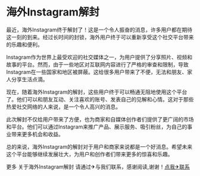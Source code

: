 # 海外Instagram解封

最近，海外Instagram终于解封了！这是一个令人振奋的消息，许多用户都在期待这一刻的到来。经过长时间的封锁，海外用户终于可以重新享受这个社交平台带来的乐趣和便利。

Instagram作为世界上最受欢迎的社交媒体之一，为用户提供了分享照片、视频和故事的平台。然而，由于一些地区对互联网内容进行了严格的审查和限制，导致Instagram在一些国家和地区被屏蔽。这给很多用户带来了不便，无法和朋友、家人分享生活点滴。

现在，随着海外Instagram的解封，这些用户终于可以畅通无阻地使用这个平台了。他们可以和朋友互动、关注喜欢的账号、发表自己的见解和心情。这对于那些热爱社交网络的人来说，是一个令人高兴的消息。

此次解封不仅给用户带来了方便，也为商家和自媒体创作者们提供了更广阔的市场和平台。他们可以通过Instagram来推广产品、展示服务、吸引粉丝，为自己的事业带来更多机会和收益。

总的来说，海外Instagram的解封对于用户和商家来说都是一个好消息。希望未来这个平台能够继续发展壮大，为用户和创作者们带来更多的惊喜和乐趣。

更多 关于海外Instagram解封 请通过✈与我们联系，感谢阅读,谢谢！[点我✈联系](https://lm.k02.cc)
